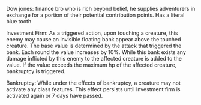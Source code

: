Dow jones: finance bro who is rich beyond belief, he supplies adventurers in exchange for a portion of their potential contribution points. Has a literal blue tooth

Investment Firm: As a triggered action, upon touching a creature, this enemy may cause an invisible floating bank appear above the touched creature. The base value is determined by the attack that triggered the bank. Each round the value increases by 10%. While this bank exists any damage inflicted by this enemy to the affected creature is added to the value. If the value exceeds the maximum hp of the affected creature, bankruptcy is triggered.

Bankruptcy: While under the effects of bankruptcy, a creature may not activate any class features. This effect persists until Investment firm is activated again or 7 days have passed.